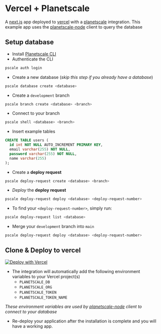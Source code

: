 
# Vercel + Planetscale
A [next.js](https://nextjs.org/) app deployed to [vercel](https://vercel.com) with a [planetscale](https://planetscale.com) integration. This example app uses the [planetscale-node](https://github.com/planetscale/planetscale-node) client to query the database

## Setup database
- Install [Planetscale CLI](https://planetscale.com/cli)
- Authenticate the CLI
```sh
pscale auth login
```
- Create a new database (_skip this step if you already have a database_)
```sh
pscale database create <database>
```
- Create a `development` branch
```sh
pscale branch create <database> <branch>
```
- Connect to your branch
```sh
pscale shell <database> <branch>
```
- Insert example tables
```sql
CREATE TABLE users (
  id int NOT NULL AUTO_INCREMENT PRIMARY KEY,
  email varchar(255) NOT NULL,
  password varchar(255) NOT NULL,
  name varchar(255)
);
```
- Create a **deploy request** 
```bash
pscale deploy-request create <database> <branch>
```
- _Deploy_ the **deploy request** 
```bash
pscale deploy-request deploy <database> <deploy-request-number>
```
- To find your `<deploy-request-number>`, simply run:
```bash
pscale deploy-request list <database>
```
- Merge your `development` branch into `main`
```bash
pscale deploy-request deploy <database> <deploy-request-number>
```

## Clone & Deploy to vercel
<a href="https://vercel.com/new/git/external?repository-url=https%3A%2F%2Fgithub.com%2Fplanetscale%2Fvercel-integration-example&project-name=vercel-integration-example&repository-name=vercel-integration-example&integration-ids=oac_ni8CGiTU3oM25q1k2L6unVMp">
  <img src="https://vercel.com/button" alt="Deploy with Vercel"/>
</a>


- The integration will automatically add the following environment variables to your Vercel project(s)
  - `PLANETSCALE_DB`
  - `PLANETSCALE_ORG`
  - `PLANETSCALE_TOKEN`
  - `PLANETSCALE_TOKEN_NAME`

_These environment variables are used by [planetscale-node](https://github.com/planetscale/planetscale-node) client to connect to your database_
- Re-deploy your application after the installation is complete and you will have a working app.
